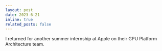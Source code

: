 ```yaml
---
layout: post
date: 2023-6-21
inline: true
related_posts: false
---
```


I returned for another summer internship at Apple on their GPU Platform Architecture team.